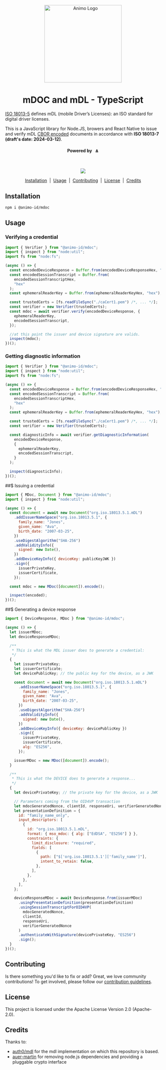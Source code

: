 <p align="center">
  <picture>
   <source media="(prefers-color-scheme: light)" srcset="https://res.cloudinary.com/animo-solutions/image/upload/v1656578320/animo-logo-light-no-text_ok9auy.svg">
   <source media="(prefers-color-scheme: dark)" srcset="https://res.cloudinary.com/animo-solutions/image/upload/v1656578320/animo-logo-dark-no-text_fqqdq9.svg">
   <img alt="Animo Logo" height="250px" />
  </picture>
</p>

<h1 align="center" ><b>mDOC and mDL - TypeScript</b></h1>

[ISO 18013-5](https://www.iso.org/standard/69084.html) defines mDL (mobile Driver’s Licenses): an ISO standard for digital driver licenses.

This is a JavaScript library for Node.JS, browers and React Native to issue and verify mDL [CBOR encoded](https://cbor.io/) documents in accordance with **ISO 18013-7 (draft's date: 2024-03-12)**.

<h4 align="center">Powered by &nbsp; 
  <picture>
    <source media="(prefers-color-scheme: light)" srcset="https://res.cloudinary.com/animo-solutions/image/upload/v1656579715/animo-logo-light-text_cma2yo.svg">
    <source media="(prefers-color-scheme: dark)" srcset="https://res.cloudinary.com/animo-solutions/image/upload/v1656579715/animo-logo-dark-text_uccvqa.svg">
    <img alt="Animo Logo" height="12px" />
  </picture>
</h4><br>

<p align="center">
  <a href="https://typescriptlang.org">
    <img src="https://img.shields.io/badge/%3C%2F%3E-TypeScript-%230074c1.svg" />
  </a>
</p>

<p align="center">
  <a href="#installation">Installation</a> 
  &nbsp;|&nbsp;
  <a href="#usage">Usage</a> 
  &nbsp;|&nbsp;
  <a href="#contributing">Contributing</a>
  &nbsp;|&nbsp;
  <a href="#license">License</a>
  &nbsp;|&nbsp;
  <a href="#credits">Credits</a>
</p>

## Installation

```bash
npm i @animo-id/mdoc
```

## Usage

### Verifying a credential

```javascript
import { Verifier } from "@animo-id/mdoc";
import { inspect } from "node:util";
import fs from "node:fs";

(async () => {
  const encodedDeviceResponse = Buffer.from(encodedDeviceResponseHex, "hex");
  const encodedSessionTranscript = Buffer.from(
    encodedSessionTranscriptHex,
    "hex"
  );
  const ephemeralReaderKey = Buffer.from(ephemeralReaderKeyHex, "hex");

  const trustedCerts = [fs.readFileSync("./caCert1.pem") /*, ... */];
  const verifier = new Verifier(trustedCerts);
  const mdoc = await verifier.verify(encodedDeviceResponse, {
    ephemeralReaderKey,
    encodedSessionTranscript,
  });

  //at this point the issuer and device signature are valids.
  inspect(mdoc);
})();
```

### Getting diagnostic information

```javascript
import { Verifier } from "@animo-id/mdoc";
import { inspect } from "node:util";
import fs from "node:fs";

(async () => {
  const encodedDeviceResponse = Buffer.from(encodedDeviceResponseHex, "hex");
  const encodedSessionTranscript = Buffer.from(
    encodedSessionTranscriptHex,
    "hex"
  );
  const ephemeralReaderKey = Buffer.from(ephemeralReaderKeyHex, "hex");

  const trustedCerts = [fs.readFileSync("./caCert1.pem") /*, ... */];
  const verifier = new Verifier(trustedCerts);

  const diagnosticInfo = await verifier.getDiagnosticInformation(
    encodedDeviceResponse,
    {
      ephemeralReaderKey,
      encodedSessionTranscript,
    }
  );

  inspect(diagnosticInfo);
})();
```

##$ Issuing a credential

```js
import { MDoc, Document } from "@animo-id/mdoc";
import { inspect } from "node:util";

(async () => {
  const document = await new Document("org.iso.18013.5.1.mDL")
    .addIssuerNameSpace("org.iso.18013.5.1", {
      family_name: "Jones",
      given_name: "Ava",
      birth_date: "2007-03-25",
    })
    .useDigestAlgorithm("SHA-256")
    .addValidityInfo({
      signed: new Date(),
    })
    .addDeviceKeyInfo({ deviceKey: publicKeyJWK })
    .sign({
      issuerPrivateKey,
      issuerCertificate,
    });

  const mdoc = new MDoc([document]).encode();

  inspect(encoded);
})();
```

##$ Generating a device response

```js
import { DeviceResponse, MDoc } from "@animo-id/mdoc";

(async () => {
  let issuerMDoc;
  let deviceResponseMDoc;

  /**
   * This is what the MDL issuer does to generate a credential:
   */
  {
    let issuerPrivateKey;
    let issuerCertificate;
    let devicePublicKey; // the public key for the device, as a JWK

    const document = await new Document("org.iso.18013.5.1.mDL")
      .addIssuerNameSpace("org.iso.18013.5.1", {
        family_name: "Jones",
        given_name: "Ava",
        birth_date: "2007-03-25",
      })
      .useDigestAlgorithm("SHA-256")
      .addValidityInfo({
        signed: new Date(),
      })
      .addDeviceKeyInfo({ deviceKey: devicePublicKey })
      .sign({
        issuerPrivateKey,
        issuerCertificate,
        alg: "ES256",
      });

    issuerMDoc = new MDoc([document]).encode();
  }

  /**
   * This is what the DEVICE does to generate a response...
   */
  {
    let devicePrivateKey; // the private key for the device, as a JWK

    // Parameters coming from the OID4VP transaction
    let mdocGeneratedNonce, clientId, responseUri, verifierGeneratedNonce;
    let presentationDefinition = {
      id: "family_name_only",
      input_descriptors: [
        {
          id: "org.iso.18013.5.1.mDL",
          format: { mso_mdoc: { alg: ["EdDSA", "ES256"] } },
          constraints: {
            limit_disclosure: "required",
            fields: [
              {
                path: ["$['org.iso.18013.5.1']['family_name']"],
                intent_to_retain: false,
              },
            ],
          },
        },
      ],
    };

    deviceResponseMDoc = await DeviceResponse.from(issuerMDoc)
      .usingPresentationDefinition(presentationDefinition)
      .usingSessionTranscriptForOID4VP(
        mdocGeneratedNonce,
        clientId,
        responseUri,
        verifierGeneratedNonce
      )
      .authenticateWithSignature(devicePrivateKey, "ES256")
      .sign();
  }
})();
```

## Contributing

Is there something you'd like to fix or add? Great, we love community
contributions! To get involved, please follow our [contribution guidelines](./CONTRIBUTING.md).

## License

This project is licensed under the Apache License Version 2.0 (Apache-2.0).

## Credits

Thanks to:

- [auth0/mdl](https://github.com/auth0-lab/mdl) for the mdl implementation on which this repository is based.
- [auer-martin](https://github.com/auer-martin) for removing node.js dependencies and providing a pluggable crypto interface

